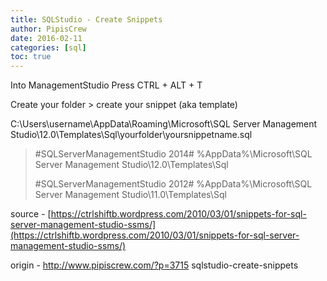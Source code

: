 ```yaml
---
title: SQLStudio - Create Snippets
author: PipisCrew
date: 2016-02-11
categories: [sql]
toc: true
---
```


Into ManagementStudio Press CTRL + ALT + T

Create your folder > create your snippet (aka template)

C:\Users\username\AppData\Roaming\Microsoft\SQL Server Management Studio\12.0\Templates\Sql\yourfolder\yoursnippetname.sql

> #SQLServerManagementStudio 2014#
>     %AppData%\Microsoft\SQL Server Management Studio\12.0\Templates\Sql
> 
> #SQLServerManagementStudio 2012#
>     %AppData%\Microsoft\SQL Server Management Studio\11.0\Templates\Sql

source - [https://ctrlshiftb.wordpress.com/2010/03/01/snippets-for-sql-server-management-studio-ssms/](https://ctrlshiftb.wordpress.com/2010/03/01/snippets-for-sql-server-management-studio-ssms/)

origin - http://www.pipiscrew.com/?p=3715 sqlstudio-create-snippets